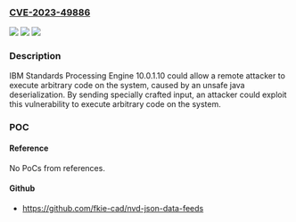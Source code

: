 ### [CVE-2023-49886](https://cve.mitre.org/cgi-bin/cvename.cgi?name=CVE-2023-49886)
![](https://img.shields.io/static/v1?label=Product&message=Transformation%20Extender%20Advanced&color=blue)
![](https://img.shields.io/static/v1?label=Version&message=10.0.1.10%20&color=brightgreen)
![](https://img.shields.io/static/v1?label=Vulnerability&message=CWE-502%20Deserialization%20of%20Untrusted%20Data&color=brightgreen)

### Description

IBM Standards Processing Engine 10.0.1.10 could allow a remote attacker to execute arbitrary code on the system, caused by an unsafe java deserialization. By sending specially crafted input, an attacker could exploit this vulnerability to execute arbitrary code on the system.

### POC

#### Reference
No PoCs from references.

#### Github
- https://github.com/fkie-cad/nvd-json-data-feeds

